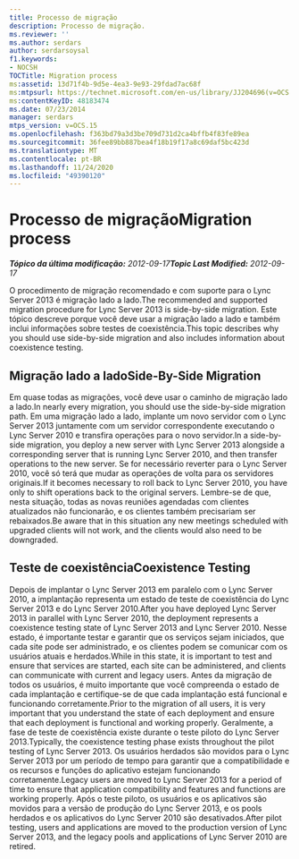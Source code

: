 ```yaml
---
title: Processo de migração
description: Processo de migração.
ms.reviewer: ''
ms.author: serdars
author: serdarsoysal
f1.keywords:
- NOCSH
TOCTitle: Migration process
ms:assetid: 13d71f4b-9d5e-4ea3-9e93-29fdad7ac68f
ms:mtpsurl: https://technet.microsoft.com/en-us/library/JJ204696(v=OCS.15)
ms:contentKeyID: 48183474
ms.date: 07/23/2014
manager: serdars
mtps_version: v=OCS.15
ms.openlocfilehash: f363bd79a3d3be709d731d2ca4bffb4f83fe89ea
ms.sourcegitcommit: 36fee89bb887bea4f18b19f17a8c69daf5bc423d
ms.translationtype: MT
ms.contentlocale: pt-BR
ms.lasthandoff: 11/24/2020
ms.locfileid: "49390120"
---
```

# <a name="migration-process"></a><span data-ttu-id="0155b-103">Processo de migração</span><span class="sxs-lookup"><span data-stu-id="0155b-103">Migration process</span></span>

<div data-xmlns="http://www.w3.org/1999/xhtml">

<div class="topic" data-xmlns="http://www.w3.org/1999/xhtml" data-msxsl="urn:schemas-microsoft-com:xslt" data-cs="https://msdn.microsoft.com/">

<div data-asp="https://msdn2.microsoft.com/asp">



</div>

<div id="mainSection">

<div id="mainBody"><span data-ttu-id="0155b-104">

<span> </span></span><span class="sxs-lookup"><span data-stu-id="0155b-104">

<span> </span></span></span>

<span data-ttu-id="0155b-105">_**Tópico da última modificação:** 2012-09-17_</span><span class="sxs-lookup"><span data-stu-id="0155b-105">_**Topic Last Modified:** 2012-09-17_</span></span>

<span data-ttu-id="0155b-106">O procedimento de migração recomendado e com suporte para o Lync Server 2013 é migração lado a lado.</span><span class="sxs-lookup"><span data-stu-id="0155b-106">The recommended and supported migration procedure for Lync Server 2013 is side-by-side migration.</span></span> <span data-ttu-id="0155b-107">Este tópico descreve porque você deve usar a migração lado a lado e também inclui informações sobre testes de coexistência.</span><span class="sxs-lookup"><span data-stu-id="0155b-107">This topic describes why you should use side-by-side migration and also includes information about coexistence testing.</span></span>

<div>

## <a name="side-by-side-migration"></a><span data-ttu-id="0155b-108">Migração lado a lado</span><span class="sxs-lookup"><span data-stu-id="0155b-108">Side-By-Side Migration</span></span>

<span data-ttu-id="0155b-109">Em quase todas as migrações, você deve usar o caminho de migração lado a lado.</span><span class="sxs-lookup"><span data-stu-id="0155b-109">In nearly every migration, you should use the side-by-side migration path.</span></span> <span data-ttu-id="0155b-110">Em uma migração lado a lado, implante um novo servidor com o Lync Server 2013 juntamente com um servidor correspondente executando o Lync Server 2010 e transfira operações para o novo servidor.</span><span class="sxs-lookup"><span data-stu-id="0155b-110">In a side-by-side migration, you deploy a new server with Lync Server 2013 alongside a corresponding server that is running Lync Server 2010, and then transfer operations to the new server.</span></span> <span data-ttu-id="0155b-111">Se for necessário reverter para o Lync Server 2010, você só terá que mudar as operações de volta para os servidores originais.</span><span class="sxs-lookup"><span data-stu-id="0155b-111">If it becomes necessary to roll back to Lync Server 2010, you have only to shift operations back to the original servers.</span></span> <span data-ttu-id="0155b-112">Lembre-se de que, nesta situação, todas as novas reuniões agendadas com clientes atualizados não funcionarão, e os clientes também precisariam ser rebaixados.</span><span class="sxs-lookup"><span data-stu-id="0155b-112">Be aware that in this situation any new meetings scheduled with upgraded clients will not work, and the clients would also need to be downgraded.</span></span>

</div>

<div>

## <a name="coexistence-testing"></a><span data-ttu-id="0155b-113">Teste de coexistência</span><span class="sxs-lookup"><span data-stu-id="0155b-113">Coexistence Testing</span></span>

<span data-ttu-id="0155b-114">Depois de implantar o Lync Server 2013 em paralelo com o Lync Server 2010, a implantação representa um estado de teste de coexistência do Lync Server 2013 e do Lync Server 2010.</span><span class="sxs-lookup"><span data-stu-id="0155b-114">After you have deployed Lync Server 2013 in parallel with Lync Server 2010, the deployment represents a coexistence testing state of Lync Server 2013 and Lync Server 2010.</span></span> <span data-ttu-id="0155b-115">Nesse estado, é importante testar e garantir que os serviços sejam iniciados, que cada site pode ser administrado, e os clientes podem se comunicar com os usuários atuais e herdados.</span><span class="sxs-lookup"><span data-stu-id="0155b-115">While in this state, it is important to test and ensure that services are started, each site can be administered, and clients can communicate with current and legacy users.</span></span> <span data-ttu-id="0155b-116">Antes da migração de todos os usuários, é muito importante que você compreenda o estado de cada implantação e certifique-se de que cada implantação está funcional e funcionando corretamente.</span><span class="sxs-lookup"><span data-stu-id="0155b-116">Prior to the migration of all users, it is very important that you understand the state of each deployment and ensure that each deployment is functional and working properly.</span></span> <span data-ttu-id="0155b-117">Geralmente, a fase de teste de coexistência existe durante o teste piloto do Lync Server 2013.</span><span class="sxs-lookup"><span data-stu-id="0155b-117">Typically, the coexistence testing phase exists throughout the pilot testing of Lync Server 2013.</span></span> <span data-ttu-id="0155b-118">Os usuários herdados são movidos para o Lync Server 2013 por um período de tempo para garantir que a compatibilidade e os recursos e funções do aplicativo estejam funcionando corretamente.</span><span class="sxs-lookup"><span data-stu-id="0155b-118">Legacy users are moved to Lync Server 2013 for a period of time to ensure that application compatibility and features and functions are working properly.</span></span> <span data-ttu-id="0155b-119">Após o teste piloto, os usuários e os aplicativos são movidos para a versão de produção do Lync Server 2013, e os pools herdados e os aplicativos do Lync Server 2010 são desativados.</span><span class="sxs-lookup"><span data-stu-id="0155b-119">After pilot testing, users and applications are moved to the production version of Lync Server 2013, and the legacy pools and applications of Lync Server 2010 are retired.</span></span>

<span data-ttu-id="0155b-120"></div>

</div>

<span> </span>

</div>

</div>

</span><span class="sxs-lookup"><span data-stu-id="0155b-120"></div>

</div>

<span> </span>

</div>

</div>

</span></span></div>

